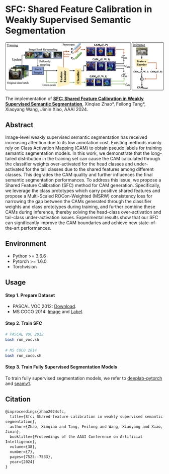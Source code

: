 # SFC: Shared Feature Calibration in Weakly Supervised Semantic Segmentation

<img style="zoom:100%" alt="framework" src='fig/framework1.png'>

The implementation of [**SFC: Shared Feature Calibration in Weakly Supervised Semantic Segmentation**](https://arxiv.org/pdf/2401.11719.pdf), Xinqiao Zhao*, Feilong Tang*, Xiaoyang Wang, Jimin Xiao, AAAI 2024.

## Abstract
Image-level weakly supervised semantic segmentation has received increasing attention due to its low annotation cost. Existing methods mainly rely on Class Activation Mapping (CAM) to obtain pseudo labels for training semantic segmentation models. In this work, we demonstrate that the long-tailed distribution in the training set can cause the CAM calculated through the classifier weights over-activated for the head classes and under-activated for the tail classes due to the shared features among different classes. This degrades the CAM quality and further influences the final semantic segmentation performances. To address this issue, we propose a Shared Feature Calibration (SFC) method for CAM generation. Specifically, we leverage the class prototypes which carry positive shared features and propose a Multi-Scaled ROCon-Weighted (MSRW) consistency loss for narrowing the gap between the CAMs generated through the classifier weights and class prototypes during training, and further combine these CAMs during inference, thereby solving the head-class over-activation and tail-class under-activation issues. Experimental results show that our SFC can significantly improve the CAM boundaries and achieve new state-of-the-art performances. 

## Environment

- Python >= 3.6.6
- Pytorch >= 1.6.0
- Torchvision

## Usage

#### Step 1. Prepare Dataset

- PASCAL VOC 2012: [Download](http://host.robots.ox.ac.uk/pascal/VOC/voc2012/).
- MS COCO 2014: [Image](https://cocodataset.org/#home) and [Label](https://drive.google.com/file/d/1Pm_OH8an5MzZh56QKTcdlXNI3RNmZB9d/view?usp=sharing).

#### Step 2. Train SFC

```bash
# PASCAL VOC 2012
bash run_voc.sh

# MS COCO 2014
bash run_coco.sh
```

#### Step 3. Train Fully Supervised Segmentation Models

To train fully supervised segmentation models, we refer to [deeplab-pytorch](https://github.com/kazuto1011/deeplab-pytorch) and [seamv1](https://github.com/YudeWang/semantic-segmentation-codebase/tree/main/experiment/seamv1-pseudovoc).

## Citation
```
@inproceedings{zhao2024sfc,
  title={Sfc: Shared feature calibration in weakly supervised semantic segmentation},
  author={Zhao, Xinqiao and Tang, Feilong and Wang, Xiaoyang and Xiao, Jimin},
  booktitle={Proceedings of the AAAI Conference on Artificial Intelligence},
  volume={38},
  number={7},
  pages={7525--7533},
  year={2024}
}
```
